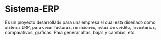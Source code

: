# Sistema-ERP
Es un proyecto desarrollado para una empresa el cual está diseñado como sistema ERP, para crear facturas, remisiones, notas de crédito, inventarios, comparativos, graficas.
Para generar altas, bajas y cambios, etc.

